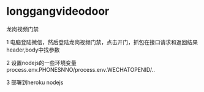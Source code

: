 # longgangvideodoor
龙岗视频门禁

1 电脑登陆微信，然后登陆龙岗视频门禁，点击开门，抓包在接口请求和返回结果header,body中找参数

2 设置nodejs的一些环境变量 process.env.PHONESNNO/process.env.WECHATOPENID/..

3 部署到heroku nodejs
